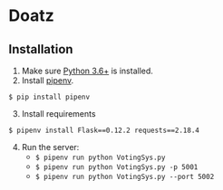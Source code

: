 # Doatz


## Installation

1. Make sure [Python 3.6+](https://www.python.org/downloads/) is installed. 
2. Install [pipenv](https://github.com/kennethreitz/pipenv). 

```
$ pip install pipenv 
```
3. Install requirements  
```
$ pipenv install Flask==0.12.2 requests==2.18.4
``` 

4. Run the server:
    * `$ pipenv run python VotingSys.py` 
    * `$ pipenv run python VotingSys.py -p 5001`
    * `$ pipenv run python VotingSys.py --port 5002`
    
